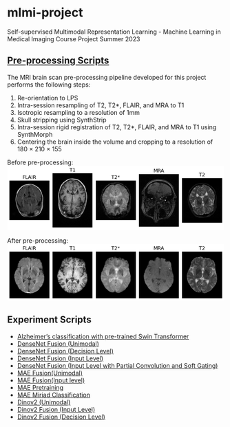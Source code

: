 # mlmi-project
Self-supervised Multimodal Representation Learning - Machine Learning in Medical Imaging Course Project Summer 2023

## [Pre-processing Scripts](https://github.com/KnightTec/mlmi-project/tree/main/preprocessing)

The MRI brain scan pre-processing pipeline developed for this project performs the following steps:
1. Re-orientation to LPS
2. Intra-session resampling of T2, T2*, FLAIR, and MRA to T1
3. Isotropic resampling to a resolution of 1mm
4. Skull stripping using SynthStrip 
5. Intra-session rigid registration of T2, T2*, FLAIR, and MRA to T1 using
SynthMorph
6. Centering the brain inside the volume and cropping to a resolution of
180 × 210 × 155

Before pre-processing:
![image](oasis_00_raw.png)

After pre-processing:
![image](oasis_00_proc.png)

## Experiment Scripts
- [Alzheimer’s classification with pre-trained Swin Transformer](https://github.com/KnightTec/mlmi-project/blob/main/mri_classifier_miriad.ipynb)
- [DenseNet Fusion (Unimodal)](https://github.com/KnightTec/mlmi-project/blob/main/mri_ad_cls_unimodal_oasis_2d.py)
- [DenseNet Fusion (Decision Level)](https://github.com/KnightTec/mlmi-project/blob/main/mri_ad_cls_multimodal_decision_fusion_oasis_2d.py)
- [DenseNet Fusion (Input Level)](https://github.com/KnightTec/mlmi-project/blob/main/mri_ad_cls_multimodal_input_fusion_oasis_2d.py)
- [DenseNet Fusion (Input Level with Partial Convolution and Soft Gating)](https://github.com/KnightTec/mlmi-project/blob/main/input_fusion_oasis_2d_new.py)
- [MAE Fusion(Unimodal)](https://github.com/KnightTec/mlmi-project/blob/main/M3AE_unimodal_T2.ipynb)
- [MAE Fusion(Input level)](https://github.com/KnightTec/mlmi-project/blob/main/mae_input_fusion_oasis_2d.ipynb)
- [MAE Pretraining](https://github.com/KnightTec/mlmi-project/blob/main/M3AE_pretrain2.ipynb)
- [MAE Miriad Classification](https://github.com/KnightTec/mlmi-project/blob/main/Miriad_classification.ipynb)
- [Dinov2 (Unimodal)](https://github.com/KnightTec/mlmi-project/blob/main/dinov2_unimodal_oasis_2d%20.py)
- [Dinov2 Fusion (Input Level)](https://github.com/KnightTec/mlmi-project/blob/main/dinov2_input_fusion_oasis_2d.py)
- [Dinov2 Fusion (Decision Level)](https://github.com/KnightTec/mlmi-project/blob/main/dinov2_decision_fusion_oasis_2d.py)

